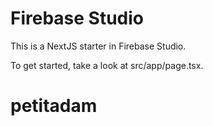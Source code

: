 
# Firebase Studio

This is a NextJS starter in Firebase Studio.

To get started, take a look at src/app/page.tsx.
# petitadam
